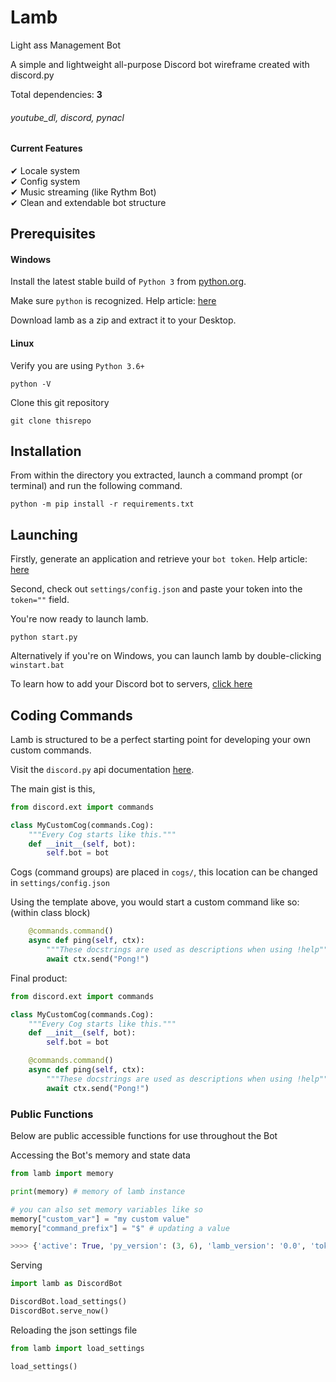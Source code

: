 # Lamb

Light ass Management Bot


A simple and lightweight all-purpose Discord bot wireframe created with discord.py

Total dependencies: <b>3</b>
###### youtube_dl, discord, pynacl


#### Current Features
&#10004; Locale system<br/>
&#10004; Config system<br/>
&#10004; Music streaming (like Rythm Bot)<br/>
&#10004; Clean and extendable bot structure <br/>

Prerequisites
------------
#### Windows
Install the latest stable build of `Python 3` from <a href="https://www.python.org/downloads/">python.org</a>.

Make sure `python` is recognized. Help article: <a href="https://stackoverflow.com/questions/3701646/how-to-add-to-the-pythonpath-in-windows-7">here</a>

Download lamb as a zip and extract it to your Desktop.



#### Linux
Verify you are using `Python 3.6+`
```shell script
python -V
```
Clone this git repository
```shell script
git clone thisrepo
```

Installation
-------------
From within the directory you extracted, launch a command prompt (or terminal) and run the following command. 
```shell script
python -m pip install -r requirements.txt
```

Launching
-------------
Firstly, generate an application and retrieve your `bot token`. Help article: <a href="https://github.com/reactiflux/discord-irc/wiki/Creating-a-discord-bot-&-getting-a-token">here</a>

Second, check out `settings/config.json` and paste your token into the `token=""` field.

You're now ready to launch lamb.
```shell script
python start.py
```
Alternatively if you're on Windows, you can launch lamb by double-clicking `winstart.bat`

To learn how to add your Discord bot to servers, <a href="https://github.com/jagrosh/MusicBot/wiki/Adding-Your-Bot-To-Your-Server">click here</a>

Coding Commands
--------------
Lamb is structured to be a perfect starting point for developing your own custom commands.

Visit the `discord.py` api documentation <a href="https://discordpy.readthedocs.io/en/latest/ext/commands/commands.html">here</a>.

The main gist is this,
```python
from discord.ext import commands

class MyCustomCog(commands.Cog):
    """Every Cog starts like this."""
    def __init__(self, bot):
        self.bot = bot
``` 
Cogs (command groups) are placed in `cogs/`, this location can be changed in `settings/config.json`

Using the template above, you would start a custom command like so: (within class block)
```python
    @commands.command()
    async def ping(self, ctx):
        """These docstrings are used as descriptions when using !help"""
        await ctx.send("Pong!")
```

Final product:
```python
from discord.ext import commands

class MyCustomCog(commands.Cog):
    """Every Cog starts like this."""
    def __init__(self, bot):
        self.bot = bot

    @commands.command()
    async def ping(self, ctx):
        """These docstrings are used as descriptions when using !help"""
        await ctx.send("Pong!")
```

### Public Functions
Below are public accessible functions for use throughout the Bot

Accessing the Bot's memory and state data
```python
from lamb import memory 

print(memory) # memory of lamb instance

# you can also set memory variables like so
memory["custom_var"] = "my custom value"
memory["command_prefix"] = "$" # updating a value

>>>> {'active': True, 'py_version': (3, 6), 'lamb_version': '0.0', 'token': '', 'command_prefix': '#', 'temp_dir': './lamb/temp/', 'cogs_dir': './cogs/', 'strings_locale': 'en_US', 'strings': {'greeting': 'Welcome to the server.', 'banned': '{user} has been banned from the server.'}}
```

Serving
```python
import lamb as DiscordBot

DiscordBot.load_settings()
DiscordBot.serve_now()
```

Reloading the json settings file
```python
from lamb import load_settings

load_settings()
```

